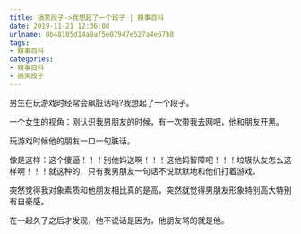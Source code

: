 ```yaml
---
title: 搞笑段子->我想起了一个段子 | 糗事百科
date: 2019-11-21 12:36:08
urlname: 0b48185d14a9af5e07947e527a4e67b8
tags: 
- 糗事百科
categories:
- 糗事百科
- 搞笑段子
---
```

男生在玩游戏时经常会飙脏话吗?我想起了一个段子。

一个女生的视角：刚认识我男朋友的时候，有一次带我去网吧，他和朋友开黑。

玩游戏时候他的朋友一口一句脏话。

像是这样：这个傻逼！！！别他妈送啊！！！这他妈智障吧！！！垃圾队友怎么这样啊！！！就这种的，只有我男朋友一句话不说默默地和他们打着游戏。

突然觉得我对象素质和他朋友相比真的是高，突然就觉得男朋友形象特别高大特别有自豪感。

在一起久了之后才发现，他不说话是因为，他朋友骂的就是他。


